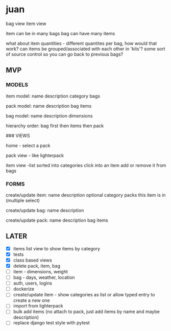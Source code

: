 # juan

bag view
item view

item can be in many bags
bag can have many items

what about item quantities - different quantites per bag, how would that work?
can items be grouped/associated with each other in 'kits'?
some sort of source control so you can go back to previous bags?
 
## MVP

### MODELS

item model:
name
description
category
bags

pack model:
name
description
bag
items

bag model:
name
description
dimensions


hierarchy order:
bag first
then items
then pack

### VIEWS

home - select a pack

pack view - like lighterpack

item view -list sorted into categories
click into an item
add or remove it from bags

### FORMS

create/update item:
name
description optional
category
packs this item is in (multiple select)

create/update bag:
name
description

create/update pack:
name
description
bag
items

## LATER

- [x] items list view to show items by category
- [x] tests
- [x] class based views
- [x] delete pack, item, bag
- [ ] item - dimensions, weight
- [ ] bag - days, weather, location
- [ ] auth, users, logins
- [ ] dockerize
- [ ] create/update item - show categories as list or allow typed entry to create a new one
- [ ] import from lighterpack
- [ ] bulk add items (no attach to pack, just add items by name and maybe description)
- [ ] replace django test style with pytest